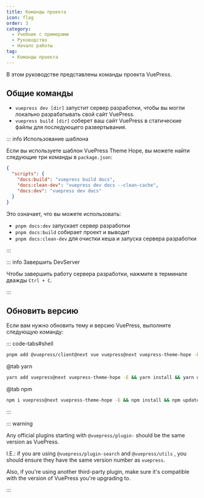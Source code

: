 ```yaml
---
title: Команды проекта
icon: flag
order: 3
category:
  - Учебник с примерами
  - Руководство
  - Начало работы
tag:
  - Команды проекта
---
```


В этом руководстве представлены команды проекта VuePress.

<!-- more -->

## Общие команды

- `vuepress dev [dir]` запустит сервер разработки, чтобы вы могли локально разрабатывать свой сайт VuePress.
- `vuepress build [dir]` соберет ваш сайт VuePress в статические файлы для последующего развертывания.

::: info Использование шаблона

Если вы используете шаблон VuePress Theme Hope, вы можете найти следующие три команды в `package.json`:

```json
{
  "scripts": {
    "docs:build": "vuepress build docs",
    "docs:clean-dev": "vuepress dev docs --clean-cache",
    "docs:dev": "vuepress dev docs"
  }
}
```

Это означает, что вы можете использовать:

- `pnpm docs:dev` запускает сервер разработки
- `pnpm docs:build` собирает проект и выводит
- `pnpm docs:clean-dev` для очистки кеша и запуска сервера разработки

:::

::: info Завершить DevServer

Чтобы завершить работу сервера разработки, нажмите в терминале дважды `Ctrl + C`.

:::

## Обновить версию

Если вам нужно обновить тему и версию VuePress, выполните следующую команду:

::: code-tabs#shell

```bash
pnpm add @vuepress/client@next vue vuepress@next vuepress-theme-hope -E && pnpm i && pnpm up
```

@tab yarn

```bash
yarn add vuepress@next vuepress-theme-hope -E && yarn install && yarn upgrade
```

@tab npm

```bash
npm i vuepress@next vuepress-theme-hope -E && npm install && npm update
```

:::

::: warning

Any official plugins starting with `@vuepress/plugin-` should be the same version as VuePress.

I.E.: if you are using `@vuepress/plugin-search` and `@vuepress/utils` , you should ensure they have the same version number as `vuepress`.

Also, if you're using another third-party plugin, make sure it's compatible with the version of VuePress you're upgrading to.

:::
